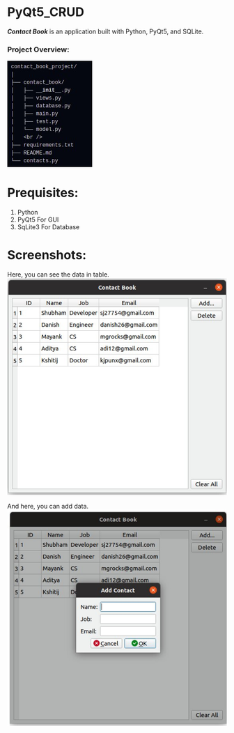 # PyQt5_CRUD  

***Contact Book*** is an application built with Python, PyQt5, and SQLite.

### Project Overview: 

![Image](https://github.com/shubhamjain31/PyQt5_CRUD/blob/main/Screenshots/project_overview.jpg)  

# Prequisites:  
1) Python  
2) PyQt5 For GUI  
3) SqLite3 For Database  


# Screenshots:  

Here, you can see the data in table.  
![DISPLAY](https://github.com/shubhamjain31/PyQt5_CRUD/blob/main/Screenshots/display.jpg)  

And here, you can add data.  
![DISPLAY](https://github.com/shubhamjain31/PyQt5_CRUD/blob/main/Screenshots/add.jpg) 
